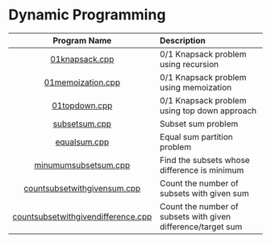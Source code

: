 # Dynamic Programming

|                               Program Name                               | Description                                                  |
| :----------------------------------------------------------------------: | :----------------------------------------------------------- |
|                     [01knapsack.cpp](01knapsack.cpp)                     | 0/1 Knapsack problem using recursion                         |
|                  [01memoization.cpp](01memoization.cpp)                  | 0/1 Knapsack problem using memoization                       |
|                      [01topdown.cpp](01topdown.cpp)                      | 0/1 Knapsack problem using top down approach                 |
|                      [subsetsum.cpp](subsetsum.cpp)                      | Subset sum problem                                           |
|                       [equalsum.cpp](equalsum.cpp)                       | Equal sum partition problem                                  |
|               [minumumsubsetsum.cpp](minumumsubsetsum.cpp)               | Find the subsets whose difference is minimum                 |
|        [countsubsetwithgivensum.cpp](countsubsetwithgivensum.cpp)        | Count the number of subsets with given sum                   |
| [countsubsetwithgivendifference.cpp](countsubsetwithgivendifference.cpp) | Count the number of subsets with given difference/target sum |
